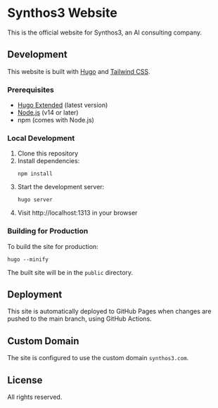 # Synthos3 Website

This is the official website for Synthos3, an AI consulting company.

## Development

This website is built with [Hugo](https://gohugo.io/) and [Tailwind CSS](https://tailwindcss.com/).

### Prerequisites

- [Hugo Extended](https://gohugo.io/installation/) (latest version)
- [Node.js](https://nodejs.org/) (v14 or later)
- npm (comes with Node.js)

### Local Development

1. Clone this repository
2. Install dependencies:
   ```
   npm install
   ```
3. Start the development server:
   ```
   hugo server
   ```
4. Visit http://localhost:1313 in your browser

### Building for Production

To build the site for production:

```
hugo --minify
```

The built site will be in the `public` directory.

## Deployment

This site is automatically deployed to GitHub Pages when changes are pushed to the main branch, using GitHub Actions.

## Custom Domain

The site is configured to use the custom domain `synthos3.com`.

## License

All rights reserved.
